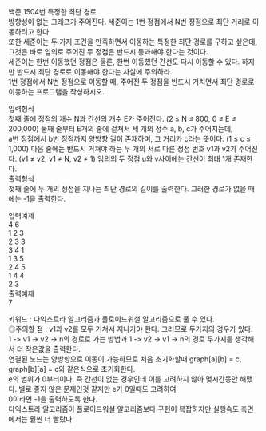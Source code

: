 백준 1504번 특정한 최단 경로  
방향성이 없는 그래프가 주어진다. 세준이는 1번 정점에서 N번 정점으로 최단 거리로 이동하려고 한다.  
또한 세준이는 두 가지 조건을 만족하면서 이동하는 특정한 최단 경로를 구하고 싶은데, 그것은 바로 임의로 주어진 두 정점은 반드시 통과해야 한다는 것이다.  
세준이는 한번 이동했던 정점은 물론, 한번 이동했던 간선도 다시 이동할 수 있다. 하지만 반드시 최단 경로로 이동해야 한다는 사실에 주의하라.  
1번 정점에서 N번 정점으로 이동할 때, 주어진 두 정점을 반드시 거치면서 최단 경로로 이동하는 프로그램을 작성하시오.  

입력형식  
첫째 줄에 정점의 개수 N과 간선의 개수 E가 주어진다. (2 ≤ N ≤ 800, 0 ≤ E ≤ 200,000) 둘째 줄부터 E개의 줄에 걸쳐서 세 개의 정수 a, b, c가 주어지는데,  
a번 정점에서 b번 정점까지 양방향 길이 존재하며, 그 거리가 c라는 뜻이다. (1 ≤ c ≤ 1,000) 다음 줄에는 반드시 거쳐야 하는 두 개의 서로 다른 정점 번호 v1과 v2가 주어진다. 
(v1 ≠ v2, v1 ≠ N, v2 ≠ 1) 임의의 두 정점 u와 v사이에는 간선이 최대 1개 존재한다.  
출력형식  
첫째 줄에 두 개의 정점을 지나는 최단 경로의 길이를 출력한다. 그러한 경로가 없을 때에는 -1을 출력한다.  

입력예제  
4 6  
1 2 3  
2 3 3  
3 4 1  
1 3 5  
2 4 5  
1 4 4  
2 3  
출력예제  
7  

키워드 : 다익스트라 알고리즘과 플로이드워셜 알고리즘으로 풀 수 있다.  
◎주의할 점 : v1과 v2를 모두 거쳐서 지나가야 한다. 그러므로 두가지의 경우가 있다.  
1 -> v1 -> v2 -> n의 경로로 가는 방법과 1 -> v2 -> v1 -> n의 경로 두가지를 생각해서 더 작은값을 출력한다.  
연결된 노드는 양방향으로 이동이 가능하므로 처음 초기화할때 graph[a][b] = c, graph[b][a] = c와 같은식으로 초기화한다.  
e의 범위가 0부터이다. 즉 간선이 없는 경우인데 이를 고려하지 않아 몇시간동안 해맸다. 별로 좋지 않은 문제인것 같지만 e가 0일때도 고려하여  
0이라면 -1을 출력하도록 한다.  
다익스트라 알고리즘이 플로이드워셜 알고리즘보다 구현이 복잡하지만 실행속도 측면에서는 훨씬 더 빨랐다.